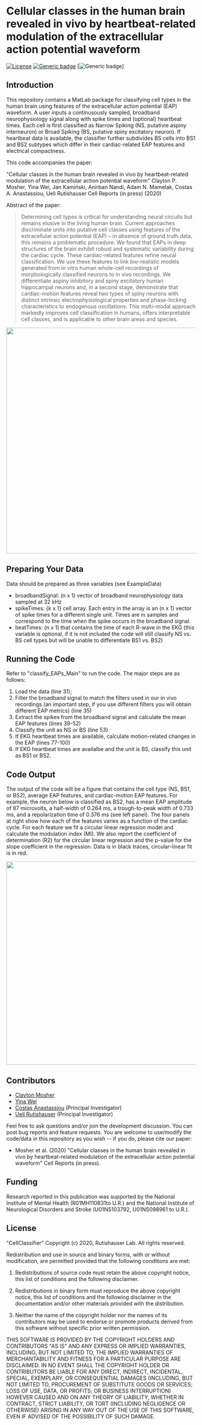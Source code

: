 # Cellular classes in the human brain revealed in vivo by heartbeat-related modulation of the extracellular action potential waveform 

[![License](https://img.shields.io/badge/License-BSD%203--Clause-blue.svg)](https://opensource.org/licenses/BSD-3-Clause)
[![Generic badge](https://img.shields.io/badge/release-1.0.0-green.svg)](https://github.com/rutishauserlab/cellclassifier/releases/)
[![Generic badge](https://img.shields.io/badge/DOI-0000000000.svg)]

## Introduction 

This repository contains a MatLab package for classifying cell types in the human brain using features of the extracellular action potential (EAP) waveform.  A user inputs a continusously sampled, broadband neurophysiology signal along with spike times and (optional) heartbeat times.  Each cell is first classified as Narrow Spiking (NS, putativie aspiny interneuron) or Broad Spiking (BS, putative spiny excitatory neuron).  If heartbeat data is available, the classifier further subdivides BS cells into BS1 and BS2 subtypes which differ in their cardiac-related EAP features and electrical compactness.

This code accompanies the paper:

"Cellular classes in the human brain revealed in vivo by heartbeat-related modulation of the extracellular action potential waveform"
Clayton P. Mosher, Yina Wei, Jan Kamiński,  Anirban Nandi, Adam N. Mamelak, Costas A. Anastassiou, Ueli Rutishauser
Cell Reports (in press) (2020)


Abstract of the paper: 

>Determining cell types is critical for understanding neural circuits but remains elusive in the living human brain. Current approaches discriminate units into putative cell classes using features of the extracellular action potential (EAP) – in absence of ground truth data, this remains a problematic procedure. We found that EAPs in deep structures of the brain exhibit robust and systematic variability during the cardiac cycle.  These cardiac-related features refine neural classification. We use these features to link bio-realistic models generated from in vitro human whole-cell recordings of morphologically classified neurons to in vivo recordings. We differentiate aspiny inhibitory and spiny excitatory human hippocampal neurons and, in a second stage, demonstrate that cardiac-motion features reveal two types of spiny neurons with distinct intrinsic electrophysiological properties and phase-locking characteristics to endogenous oscillations. This multi-modal approach markedly improves cell classification in humans, offers interpretable cell classes, and is applicable to other brain areas and species. 

<p align="center">
  <img width="600" height="600" src="https://raw.githubusercontent.com/rutishauserlab/cellclassifier/master/graphical abstract.jpg">
</p>


## Preparing Your Data

Data should be prepared as three variables (see ExampleData)

* broadbandSignal: (n x 1) vector of broadband neurophysiology data sampled at 32 kHz
* spikeTimes: {k x 1} cell array. Each entry in the array is an (n x 1) vector of spike times for a different single unit.  Times are in samples and correspond to the time when the spike occurs in the broadband signal.
* beatTimes: (n x 1) that contains the time of each R-wave in the EKG (this variable is optional, if it is not included the code will still classify NS vs. BS cell types but will be unable to differentiate BS1 vs. BS2)


## Running the Code

Refer to "classify_EAPs_Main" to run the code.  The major steps are as follows:

1. Load the data (line 31);
2. Filter the broadband signal to match the filters used in our in vivo recordings (an important step, if you use different filters you will obtain different EAP metrics) (line 35)
3. Extract the spikes from the broadband signal and calculate the mean EAP features (lines 39-52)
4. Classify the unit as NS or BS (line 53)
5. If EKG heartbeat times are available, calculate motion-related changes in the EAP (lines 77-100)
6. If EKG heartbeat times are availalbe and the unit is BS, classify this unit as BS1 or BS2.


## Code Output

The output of the code will be a figure that contains the cell type (NS, BS1, or BS2), average EAP features, and cardiac-motion EAP features.
For example, the neuron below is classified as BS2, has a mean EAP amplitude of 87 microvolts, a half-width of 0.264 ms, a trough-to-peak width of 0.733 ms, and a repolarization time of 0.376 ms (see left panel).  The four panels at right show how each of the features varies as a function of the cardiac cycle.  For each feature we fit a circular linear regression model and calculate the modulation index (MI).  We also report the coefficient of determination (R2) for the circular linear regression and the p-value for the slope coefficient in the regression.  Data is in black traces, circular-linear fit is in red.

<p align="center">
  <img width="960" height="540" src="https://raw.githubusercontent.com/rutishauserlab/cellclassifier/master/exampleOutput.JPG">
</p>

## Contributors
* [Clayton Mosher](mailto:clayton.mosher@cshs.org) 
* [Yina Wei](mailto:yinaw@alleninstitute.org) 
* [Costas Anastassiou](mailto:costasa@alleninstitute.org) (Principal Investigator)
* [Ueli Rutishauser](mailto:Ueli.Rutishauser@cshs.org) (Principal Investigator)

Feel free to ask questions and/or join the development discussion. You can post bug reports and feature requests. You are welcome to use/modify the code/data in this repository as you wish -- if you do, please cite our paper: 

* Mosher et al. (2020) "Cellular classes in the human brain revealed in vivo by heartbeat-related modulation of the extracellular action potential waveform" Cell Reports (in press).

## Funding

Research reported in this publication was supported by the National Institute of Mental Health (R01MH110831to U.R.) and the National Institute of Neurological Disorders and Stroke (U01NS103792, U01NS098961 to U.R.). 

## License 

"CellClassifier" Copyright (c) 2020, Rutishauser Lab. All rights reserved.

Redistribution and use in source and binary forms, with or without modification, are permitted provided that the following conditions are met:

1. Redistributions of source code must retain the above copyright notice, this list of conditions and the following disclaimer.

2. Redistributions in binary form must reproduce the above copyright notice, this list of conditions and the following disclaimer in the documentation and/or other materials provided with the distribution.

3. Neither the name of the copyright holder nor the names of its contributors may be used to endorse or promote products derived from this software without specific prior written permission.

THIS SOFTWARE IS PROVIDED BY THE COPYRIGHT HOLDERS AND CONTRIBUTORS "AS IS" AND ANY EXPRESS OR IMPLIED WARRANTIES, INCLUDING, BUT NOT LIMITED TO, THE IMPLIED WARRANTIES OF MERCHANTABILITY AND FITNESS FOR A PARTICULAR PURPOSE ARE DISCLAIMED. IN NO EVENT SHALL THE COPYRIGHT HOLDER OR CONTRIBUTORS BE LIABLE FOR ANY DIRECT, INDIRECT, INCIDENTAL, SPECIAL, EXEMPLARY, OR CONSEQUENTIAL DAMAGES (INCLUDING, BUT NOT LIMITED TO, PROCUREMENT OF SUBSTITUTE GOODS OR SERVICES; LOSS OF USE, DATA, OR PROFITS; OR BUSINESS INTERRUPTION) HOWEVER CAUSED AND ON ANY THEORY OF LIABILITY, WHETHER IN CONTRACT, STRICT LIABILITY, OR TORT (INCLUDING NEGLIGENCE OR OTHERWISE) ARISING IN ANY WAY OUT OF THE USE OF THIS SOFTWARE, EVEN IF ADVISED OF THE POSSIBILITY OF SUCH DAMAGE.
